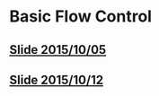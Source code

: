 # Basic Flow Control

## [Slide 2015/10/05](https://www.dropbox.com/s/kje1m1cui2dlmb2/00_2015-10-05.pdf?dl=1)
## [Slide 2015/10/12](https://www.dropbox.com/s/4m7rlsi8wubju4j/00_2015-10-12.pdf?dl=1)
